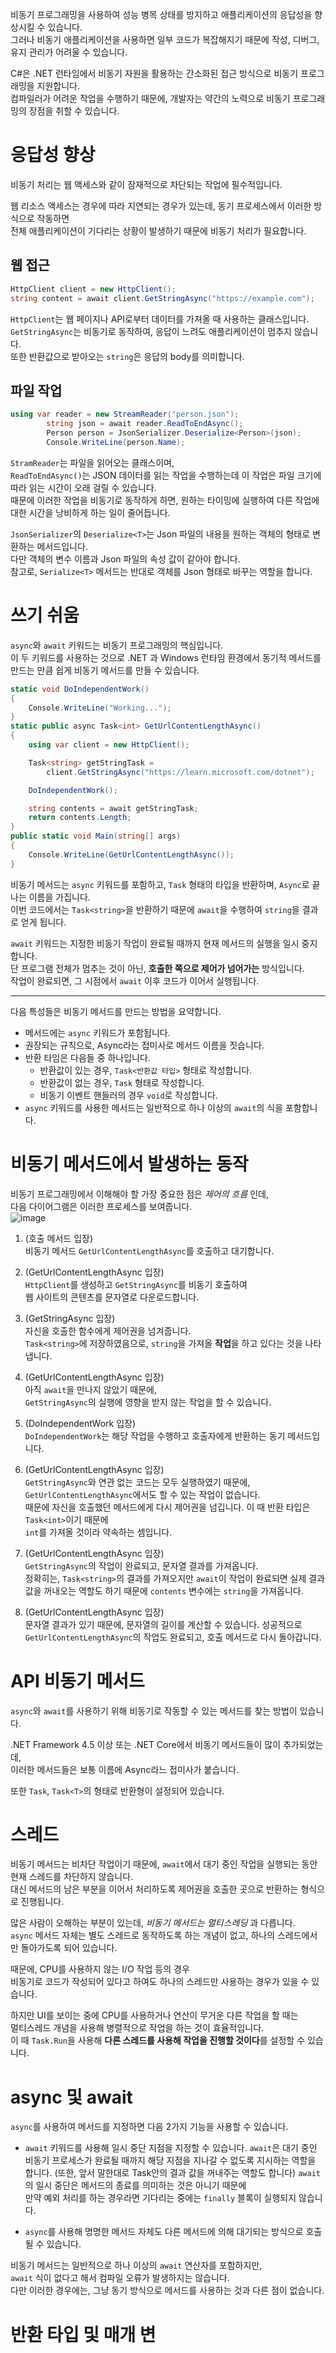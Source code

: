 비동기 프로그래밍을 사용하여 성능 병목 상태를 방지하고 애플리케이션의 응답성을 향상시킬 수 있습니다.     
그러나 비동기 애플리케이션을 사용하면 일부 코드가 복잡해지기 때문에 작성, 디버그, 유지 관리가 어려울 수 있습니다.     

C#은 .NET 런타임에서 비동기 자원을 활용하는 간소화된 접근 방식으로 비동기 프로그래밍을 지원합니다.       
컴파일러가 어려운 작업을 수행하기 때문에, 개발자는 약간의 노력으로 비동기 프로그래밍의 장점을 취할 수 있습니다.      

# 응답성 향상
비동기 처리는 웹 액세스와 같이 잠재적으로 차단되는 작업에 필수적입니다.         

웹 리소스 액세스는 경우에 따라 지연되는 경우가 있는데, 동기 프로세스에서 이러한 방식으로 작동하면         
전체 애플리케이션이 기다리는 상황이 발생하기 때문에 비동기 처리가 필요합니다.      

## 웹 접근
```cs
HttpClient client = new HttpClient();
string content = await client.GetStringAsync("https://example.com");
```
`HttpClient`는 웹 페이지나 API로부터 데이터를 가져올 때 사용하는 클래스입니다.       
`GetStringAsync`는 비동기로 동작하여, 응답이 느려도 애플리케이션이 멈추지 않습니다.       
또한 반환값으로 받아오는 `string`은 응답의 body를 의미합니다.    

## 파일 작업
```cs
using var reader = new StreamReader("person.json");
        string json = await reader.ReadToEndAsync();
        Person person = JsonSerializer.Deserialize<Person>(json);
        Console.WriteLine(person.Name);
```
`StramReader`는 파일을 읽어오는 클래스이며,     
`ReadToEndAsync()`는 JSON 데이터를 읽는 작업을 수행하는데 이 작업은 파일 크기에 따라 읽는 시간이 오래 걸릴 수 있습니다.     
때문에 이러한 작업을 비동기로 동작하게 하면, 원하는 타이밍에 실행하여 다른 작업에 대한 시간을 낭비하게 하는 일이 줄어듭니다.      

`JsonSerializer`의 `Deserialize<T>`는 Json 파일의 내용을 원하는 객체의 형태로 변환하는 메서드입니다.       
다만 객체의 변수 이름과 Json 파일의 속성 값이 같아야 합니다.        
참고로, `Serialize<T>` 메서드는 반대로 객체를 Json 형태로 바꾸는 역할을 합니다.     

# 쓰기 쉬움
`async`와 `await` 키워드는 비동기 프로그래밍의 핵심입니다.      
이 두 키워드를 사용하는 것으로 .NET 과 Windows 런타임 환경에서 동기적 메서드를 만드는 만큼 쉽게 비동기 메서드를 만들 수 있습니다.    

```cs
static void DoIndependentWork()
{
    Console.WriteLine("Working...");
}
static public async Task<int> GetUrlContentLengthAsync()
{
    using var client = new HttpClient();

    Task<string> getStringTask = 
        client.GetStringAsync("https://learn.microsoft.com/dotnet");

    DoIndependentWork();

    string contents = await getStringTask;
    return contents.Length;
}
public static void Main(string[] args)
{
    Console.WriteLine(GetUrlContentLengthAsync());
}
```
비동기 메서드는 `async` 키워드를 포함하고, `Task` 형태의 타입을 반환하며, `Async`로 끝나는 이름을 가집니다.     
이번 코드에서는 `Task<string>`을 반환하기 때문에 `await`을 수행하여 `string`을 결과로 얻게 됩니다.     

`await` 키워드는 지정한 비동기 작업이 완료될 때까지 현재 메서드의 실행을 일시 중지합니다.      
단 프로그램 전체가 멈추는 것이 아닌, **호출한 쪽으로 제어가 넘어가는** 방식입니다.      
작업이 완료되면, 그 시점에서 `await` 이후 코드가 이어서 실행됩니다.    

---

다음 특성들은 비동기 메서드를 만드는 방법을 요약합니다.    

- 메서드에는 `async` 키워드가 포함됩니다.
- 권장되는 규칙으로, Async라는 접미사로 메서드 이름을 짓습니다.
- 반환 타임은 다음들 중 하나입니다.
  - 반환값이 있는 경우, `Task<반환값 타입>` 형태로 작성합니다.
  - 반환값이 없는 경우, `Task` 형태로 작성합니다.
  - 비동기 이벤트 핸들러의 경우 `void`로 작성합니다.
- `async` 키워드를 사용한 메서드는 일반적으로 하나 이상의 `await`의 식을 포함합니다.

# 비동기 메서드에서 발생하는 동작
비동기 프로그래밍에서 이해해야 할 가장 중요한 점은 _제어의 흐름_ 인데,      
다음 다이어그램은 이러한 프로세스를 보여줍니다.     
![image](https://github.com/user-attachments/assets/a2cadc4c-e602-4afe-bbcc-19818f15cb58)           
1. (호출 메서드 입장)       
비동기 메서드 `GetUrlContentLengthAsync`를 호출하고 대기합니다.
   
2. (GetUrlContentLengthAsync 입장)      
`HttpClient`를 생성하고 `GetStringAsync`를 비동기 호출하여       
웹 사이트의 콘텐츠를 문자열로 다운로드합니다.

3. (GetStringAsync 입장)       
자신을 호출한 함수에게 제어권을 넘겨줍니다.              
`Task<string>`에 저장하였음으로, `string`을 가져올 **작업**을 하고 있다는 것을 나타냅니다.

4. (GetUrlContentLengthAsync 입장)      
아직 `await`을 만나지 않았기 때문에,        
`GetStringAsync`의 실행에 영향을 받지 않는 작업을 할 수 있습니다.

5. (DoIndependentWork 입장)       
`DoIndependentWork`는 해당 작업을 수행하고 호출자에게 반환하는 동기 메서드입니다.

6. (GetUrlContentLengthAsync 입장)       
`GetStringAsync`와 연관 없는 코드는 모두 실행하였기 때문에,
`GetUrlContentLengthAsync`에서도 할 수 있는 작업이 없습니다.         
때문에 자신을 호출했던 메서드에게 다시 제어권을 넘깁니다. 이 때 반환 타입은 `Task<int>`이기 때문에        
`int`를 가져올 것이라 약속하는 셈입니다.

7. (GetUrlContentLengthAsync 입장)     
`GetStringAsync`의 작업이 완료되고, 문자열 결과를 가져옵니다.      
정확히는, `Task<string>`의 결과를 가져오지만 `await`이 작업이 완료되면 실제 결과값을 꺼내오는 역할도 하기 때문에
`contents` 변수에는 `string`을 가져옵니다.

8. (GetUrlContentLengthAsync 입장)       
문자열 결과가 있기 때문에, 문자열의 길이를 계산할 수 있습니다.
성공적으로 `GetUrlContentLengthAsync`의 작업도 완료되고, 호출 메서드로 다시 돌아갑니다.

# API 비동기 메서드
`async`와 `await`를 사용하기 위해 비동기로 작동할 수 있는 메서드를 찾는 방법이 있습니다.   

.NET Framework 4.5 이상 또는 .NET Core에서 비동기 메서드들이 많이 추가되었는데,     
이러한 메서드들은 보통 이름에 Async라느 접미사가 붙습니다.    

또한 `Task`, `Task<T>`의 형태로 반환형이 설정되어 있습니다.   

# 스레드
비동기 메서드는 비차단 작업이기 때문에, `await`에서 대기 중인 작업을 실행되는 동안 현재 스레드를 차단하지 않습니다.      
대신 메서드의 남은 부분을 이어서 처리하도록 제어권을 호출한 곳으로 반환하는 형식으로 진행됩니다.     

많은 사람이 오해하는 부분이 있는데, _비동기 메서드는 멀티스레딩_ 과 다릅니다.      
`async` 메서드 자체는 별도 스레드로 동작하도록 하는 개념이 없고, 하나의 스레드에서만 돌아가도록 되어 있습니다.    

때문에, CPU를 사용하지 않는 I/O 작업 등의 경우       
비동기로 코드가 작성되어 있다고 하여도 하나의 스레드만 사용하는 경우가 있을 수 있습니다.     

하지만 UI를 보이는 중에 CPU를 사용하거나 연산이 무거운 다른 작업을 할 때는      
멀티스레드 개념을 사용해 병렬적으로 작업을 하는 것이 효율적입니다.    
이 때 `Task.Run`을 사용해 **다른 스레드를 사용해 작업을 진행할 것이다**를 설정할 수 있습니다.         

# async 및 await
`async`를 사용하여 메서드를 지정하면 다음 2가지 기능을 사용할 수 있습니다.    
- `await` 키워드를 사용해 일시 중단 지점을 지정할 수 있습니다.
`await`은 대기 중인 비동기 프로세스가 완료될 때까지 해당 지점을 지나갈 수 없도록 지시하는 역할을 합니다.
(또한, 앞서 말한대로 Task안의 결과 값을 꺼내주는 역할도 합니다)
`await`의 일시 중단은 메서드의 종료를 의미하는 것은 아니기 때문에    
만약 예외 처리를 하는 경우라면 기다리는 중에는 `finally` 블록이 실행되지 않습니다.     

- `async`를 사용해 명명한 메서드 자체도 다른 메서드에 의해 대기되는 방식으로 호출될 수 있습니다.

비동기 메서드는 일반적으로 하나 이상의 `await` 연산자를 포함하지만,    
`await` 식이 없다고 해서 컴파일 오류가 발생하지는 않습니다.     
다만 이러한 경우에는, 그냥 동기 방식으로 메서드를 사용하는 것과 다른 점이 없습니다.     

# 반환 타입 및 매개 변
